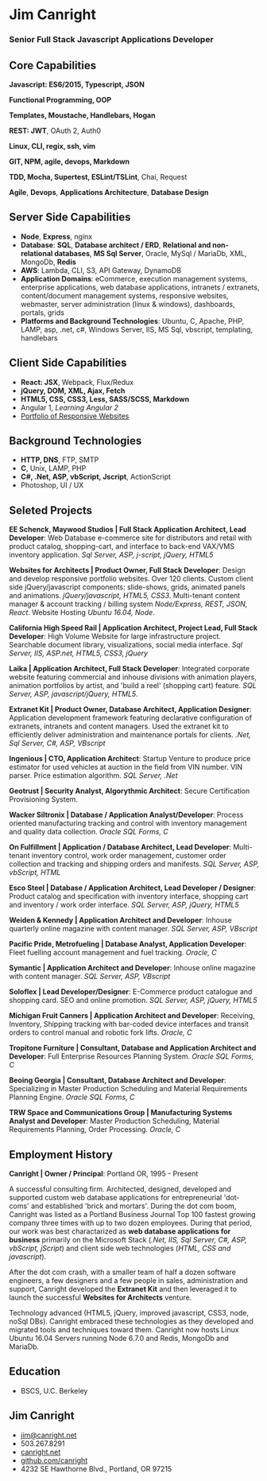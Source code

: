 # Jim Canright

### Senior Full Stack Javascript Applications Developer

## Core Capabilities

**Javascript: ES6/2015, Typescript, JSON**

**Functional Programming, OOP**

**Templates, Moustache, Handlebars, Hogan**

**REST: JWT**, OAuth 2, Auth0

**Linux, CLI, regix, ssh, vim**

**GIT, NPM, agile, devops, Markdown**

**TDD, Mocha, Supertest, ESLint/TSLint**, Chai, Request

**Agile**, **Devops**, **Applications Architecture**, **Database Design**

## Server Side Capabilities

- **Node**, **Express**, nginx
- **Database**: **SQL**, **Database architect / ERD**, **Relational and non-relational databases**, **MS Sql Server**, Oracle, MySql / MariaDb, XML, MongoDb, **Redis**
- **AWS**: Lambda, CLI, S3, API Gateway, DynamoDB
- **Application Domains**: eCommerce, execution management systems, enterprise applications, web database applications, intranets / extranets, content/document management systems, responsive websites, webmaster, server administration (linux & windows), dashboards, portals, grids
- **Platforms and Background Technologies**: Ubuntu, C, Apache, PHP, LAMP, asp, .net, c#, Windows Server, IIS, MS Sql, vbscript, templating, handlebars

## Client Side Capabilities

- **React: JSX**, Webpack, Flux/Redux
- **jQuery, DOM, XML, Ajax, Fetch**
- **HTML5, CSS, CSS3, Less, SASS/SCSS, Markdown**
- Angular 1, *Learning Angular 2*
- [Portfolio of Responsive Websites](http://www.canright.net/portfolio.hmd)

## Background Technologies

- **HTTP, DNS**, FTP, SMTP
- **C**, Unix, LAMP, PHP
- **C#, .Net, ASP, vbScript, Jscript**, ActionScript
- Photoshop, UI / UX

## Seleted Projects

**EE Schenck, Maywood Studios | Full Stack Application Architect, Lead Developer**: Web Database e-commerce site for distributors and retail with product catalog, shopping-cart, and interface to back-end VAX/VMS inventory application. *Sql Server, ASP, j-script, jQuery, HTML5*

**Websites for Architects | Product Owner, Full Stack Developer**: Design and develop responsive portfolio websites.  Over 120 clients.  Custom client side jQuery/javascript components: slide-shows, grids, animated panels and animations.  *jQuery/javascript, HTML5, CSS3*.  Multi-tenant content manager & account tracking / billing system *Node/Express, REST, JSON, React*.  Website Hosting *Ubuntu 16.04, Node*.

**California High Speed Rail | Application Architect, Project Lead, Full Stack Developer**: High Volume Website for large infrastructure project.  Searchable document library, visualizations, social media interface. *Sql Server, IIS, ASP.net, HTML5, CSS3, jQuery*

**Laika | Application Architect, Full Stack Developer**: Integrated corporate website featuring commercial and inhouse divisions with animation players, animation portfolios by artist, and 'build a reel' (shopping cart) feature.  *SQL Server, ASP, javascript/jQuery, HTML5*.

**Extranet Kit | Product Owner, Database Architect, Application Designer**: Application development framework featuring declarative configuration of extranets, intranets and content managers.  Used the extranet kit to efficiently deliver administration and maintenance portals for clients. *.Net, Sql Server, C#, ASP, VBscript*

**Ingenious | CTO, Application Architect**: Startup Venture to produce price estimator for used vehicles at auction in the field from VIN number.  VIN parser.  Price estimation algorithm.  *SQL Server, .Net*

**Geotrust | Security Analyst, Algorythmic Architect**: Secure Certification Provisioning System.

**Wacker Siltronix | Database / Application Analyst/Developer**: Process oriented manufacturing tracking and control with inventory management and quality data collection.  *Oracle SQL Forms, C*

**On Fulfillment | Application / Database Architect, Lead Developer**: Multi-tenant inventory control, work order management, customer order collection and tracking and shipping orders and manifests.  *SQL Server, ASP, vbScript, HTML*

**Esco Steel | Database / Application Architect, Lead Developer / Designer**: Product catalog and specification with inventory interface, shopping cart and inventory / work order interface. *SQL Server, ASP, jQuery, HTML5*

**Weiden & Kennedy | Application Architect and Developer**: Inhouse quarterly online magazine with content manager. *SQL Server, ASP, VBscript*

**Pacific Pride, Metrofueling | Database Analyst, Application Developer**: Fleet fuelling account management and fuel tracking.  *Oracle, C*

**Symantic | Application Architect and Developer**: Inhouse online magazine with content manager. *SQL Server, ASP, VBscript*

**Soloflex | Lead Developer/Designer**: E-Commerce product catalogue and shopping card.  SEO and online promotion. *SQL Server, ASP, jQuery, HTML5*

**Michigan Fruit Canners | Application Architect and Developer**: Receiving, Inventory, Shipping tracking with bar-coded device interfaces and transit orders to control manual and robotic fork lifts. *Oracle, C*

**Tropitone Furniture | Consultant, Database and Application Architect and Developer**: Full Enterprise Resources Planning System. *Oracle SQL Forms, C*

**Beoing Georgia | Consultant, Database Architect and Developer**: Specializing in Master Production Scheduling and Material Requirements Planning Engine. *Oracle SQL Forms, C*

**TRW Space and Communications Group | Manufacturing Systems Analyst and Developer**: Master Production Scheduling, Material Requirements Planning, Order Processing. *Oracle, C*

## Employment History

**Canright | Owner / Principal**: Portland OR, 1995 - Present

A successful consulting firm.  Architected, designed, developed and supported custom web database applications for entrepreneurial 'dot-coms' and established 'brick and mortars'.  During the dot com boom, Canright was listed as a Portland Business Journal Top 100 fastest growing company three times with up to two dozen employees.  During that period, our work was best charactarized as **web database applications for business** primarily on the Microsoft Stack (*.Net, IIS, Sql Server, C#, ASP, vbScript, jScript*) and client side web technologies (*HTML, CSS and javascript*).

After the dot com crash, with a smaller team of half a dozen software engineers, a few designers and a few people in sales, administration and support, Canright developed the **Extranet Kit** and then leveraged it to launch the successful **Websites for Architects** venture.

Technology advanced (HTML5, jQuery, improved javascript, CSS3, node, noSql DBs).  Canright embraced these technologies as they developed and migrated tools and techniques toward them.  Canright now hosts Linux Ubuntu 16.04 Servers running Node 6.7.0 and Redis, MongoDb and MariaDb.

## Education

- BSCS, U.C. Berkeley

## Jim Canright

- jim@canright.net
- 503.267.8291
- [canright.net](http://www.canright.net)
- [github.com/canright](http://github.com/canright)
- 4232 SE Hawthorne Blvd., Portland, OR 97215